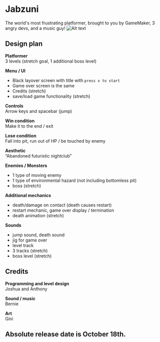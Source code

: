 # Jabzuni
The world's most frustrating platformer, brought to you by GameMaker, 3 angry devs, and a music guy!
![Alt text](jabzuni.png?raw=true)

## Design plan
**Platformer**  
3 levels (stretch goal, 1 additional boss level)

**Menu / UI**  
- Black layover screen with title with `press x to start`  
- Game over screen is the same  
- Credits (stretch)  
- save/load game functionality (stretch)

**Controls**  
Arrow keys and spacebar (jump)

**Win condition**  
Make it to the end / exit

**Lose condition**  
Fall into pit, run out of HP / be touched by enemy

**Aesthetic**  
“Abandoned futuristic nightclub”

**Enemies / Monsters**  
- 1 type of moving enemy  
- 1 type of environmental hazard (not including bottomless pit)  
- boss (stretch)  

**Additional mechanics**  
- death/damage on contact (death causes restart)  
- restart mechanic, game over display / termination  
- death animation (stretch)  

**Sounds**  
- jump sound, death sound
- jig for game over  
- level track  
- 3 tracks (stretch)  
- boss level (stretch)

## Credits  

**Programming and level design**  
Joshua and Anthony

**Sound / music**  
Bernie

**Art**  
Gini

## Absolute release date is October 18th. 
